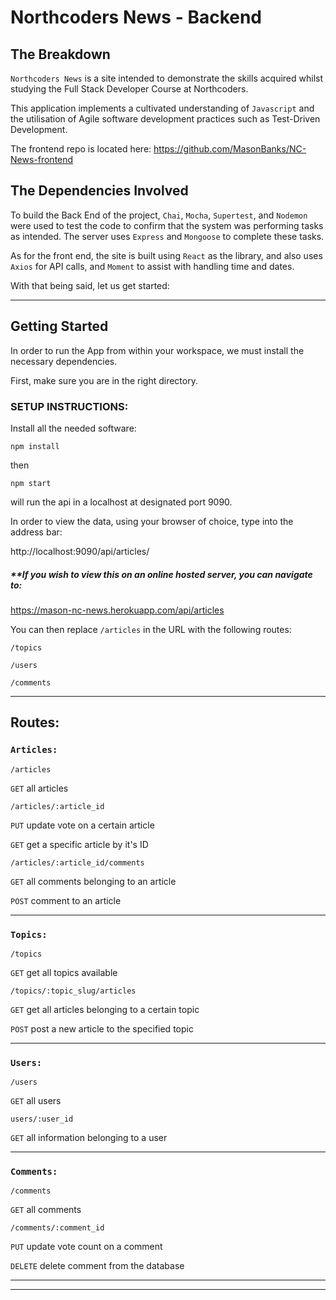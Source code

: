 # Northcoders News - Backend

## The Breakdown

`Northcoders News` is a site intended to demonstrate the skills acquired whilst studying the Full Stack Developer Course at Northcoders. 

This application implements a cultivated understanding of `Javascript` and the utilisation of Agile software development practices such as Test-Driven Development.

The frontend repo is located here:
https://github.com/MasonBanks/NC-News-frontend

## The Dependencies Involved

To build the Back End of the project, `Chai`, `Mocha`, `Supertest`, and `Nodemon` were used to test the code to confirm that the system was performing tasks as intended. The server uses `Express` and `Mongoose` to complete these tasks.

As for the front end, the site is built using `React` as the library, and also uses `Axios` for API calls, and `Moment` to assist with handling time and dates.

With that being said, let us get started:

---

## Getting Started

In order to run the App from within your workspace, we must install the necessary dependencies.

First, make sure you are in the right directory. 

### SETUP INSTRUCTIONS:
Install all the needed software:

```  
npm install
```

then
```
npm start
```
will run the api in a localhost at designated port 9090.

In order to view the data, using your browser of choice, type into the address bar:

http://localhost:9090/api/articles/


##### **If you wish to view this on an online hosted server, you can navigate to:
https://mason-nc-news.herokuapp.com/api/articles

You can then replace `/articles` in the URL with the following routes:

`/topics`

`/users`

`/comments`

---

## Routes:

### `Articles:`
```
/articles
```
`GET` all articles

```
/articles/:article_id
```
`PUT` update vote on a certain article

`GET` get a specific article by it's ID
```
/articles/:article_id/comments
```
`GET` all comments belonging to an article

`POST` comment to an article

---


### `Topics:`
```
/topics
```
`GET` get all topics available

```
/topics/:topic_slug/articles
```
`GET` get all articles belonging to a certain topic

`POST` post a new article to the specified topic

---

### `Users:`
```
/users
```
`GET` all users
```
users/:user_id
```
`GET` all information belonging to a user

---
### `Comments:`
```
/comments
```
`GET` all comments

```
/comments/:comment_id
```
`PUT` update vote count on a comment

`DELETE` delete comment from the database


---
---